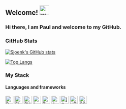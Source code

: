 ## Welcome! <img src="https://emoji.gg/assets/emoji/wavegif_1860.gif" width="30px" height="30px" height=20 alt="wavegif" style="display:inline-block;margin-top:50px;margin-bottom:-40px;">

### Hi there, I am Paul and welcome to my GitHub.

<!--
**sjoenk/sjoenk** is a ✨ _special_ ✨ repository because its `README.md` (this file) appears on your GitHub profile.

Here are some ideas to get you started:

- 🔭 I’m currently working on ...
- 🌱 I’m currently learning ...
- 👯 I’m looking to collaborate on ...
- 🤔 I’m looking for help with ...
- 💬 Ask me about ...
- 📫 How to reach me: ...
- 😄 Pronouns: ...
- ⚡ Fun fact: ...

&bg_color=90,1a1b26,111118
1a1b26,111118
0d1117
border:3ebaab
border:618dd8
-->

### GitHub Stats

[![Sjoenk's GitHub stats](https://github-readme-stats.vercel.app/api?username=sjoenk&include_all_commits=true&count_private=true&theme=tokyonight&show_icons=true&hide_border=false&border_color=30363d&border_radius=5&custom_title=Sjoenk\'s+GitHub+Stats)](https://github.com/sjoenk)

[![Top Langs](https://github-readme-stats.vercel.app/api/top-langs/?username=sjoenk&include_all_commits=true&count_private=true&theme=tokyonight&show_icons=true&hide_border=false&border_color=30363d&border_radius=5&layout=compact&langs_count=8)](https://github.com/sjoenk)

### My Stack

#### Languages and frameworks

<div style="float:left">
  <img align="center" alt="Dart" height="25" style="margin-bottom: 5px;" src="https://img.shields.io/badge/-Dart-0175C2?logo=dart&logoColor=white&style=flat">
  
  <img align="center" alt="Flutter" height="25" style="margin-bottom: 5px;" src="https://img.shields.io/badge/-Flutter-02569B?logo=flutter&logoColor=white&style=flat">
  
  <img align="center" alt="PHP" height="25" style="margin-bottom: 5px;" src="https://img.shields.io/badge/-PHP-777BB4?logo=php&logoColor=white&style=flat">
  
  <img align="center" alt="Laravel" height="25" style="margin-bottom: 5px;" src="https://img.shields.io/badge/-Laravel-FF2D20?logo=laravel&logoColor=white&style=flat">
  
  <img align="center" alt="TypeScript" height="25" style="margin-bottom: 5px;" src="https://img.shields.io/badge/-TypeScript-3178C6?logo=typescript&logoColor=white&style=flat">
  
  <img align="center" alt="JavaScript" height="25" style="margin-bottom: 5px;" src="https://img.shields.io/badge/-JavaScript-F7DF1E?logo=javascript&logoColor=333333&style=flat">
  
  <img align="center" alt="jQuery" height="25" style="margin-bottom: 5px;" src="https://img.shields.io/badge/-jQuery-0769AD?logo=jquery&logoColor=white&style=flat">
  
  <img align="center" alt="HTML5" height="25" style="margin-bottom: 5px;" src="https://img.shields.io/badge/-HTML5-E34F26?logo=html5&logoColor=white&style=flat">
  
  <img align="center" alt="CSS3" height="25" style="margin-bottom: 5px;" src="https://img.shields.io/badge/-CSS3-1572B6?logo=css3&logoColor=white&style=flat">
  
<!--  <img align="center" alt="Firebase" height="25" style="margin-bottom: 5px;" src="https://img.shields.io/badge/-Firebase-FFCA28?logo=firebase&logoColor=333333&style=flat"> -->
  
</div

